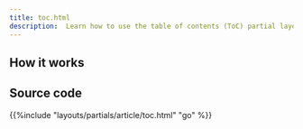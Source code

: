 ```yaml
---
title: toc.html
description:  Learn how to use the table of contents (ToC) partial layout.
---
```


## How it works 

## Source code 

{{%include "layouts/partials/article/toc.html" "go" %}}